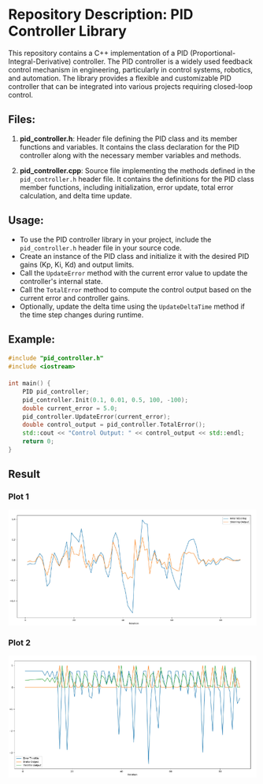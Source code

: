 # Repository Description: PID Controller Library

This repository contains a C++ implementation of a PID (Proportional-Integral-Derivative) controller. The PID controller is a widely used feedback control mechanism in engineering, particularly in control systems, robotics, and automation. The library provides a flexible and customizable PID controller that can be integrated into various projects requiring closed-loop control.

## Files:
1. **pid_controller.h**: Header file defining the PID class and its member functions and variables. It contains the class declaration for the PID controller along with the necessary member variables and methods.

2. **pid_controller.cpp**: Source file implementing the methods defined in the `pid_controller.h` header file. It contains the definitions for the PID class member functions, including initialization, error update, total error calculation, and delta time update.

## Usage:
- To use the PID controller library in your project, include the `pid_controller.h` header file in your source code.
- Create an instance of the PID class and initialize it with the desired PID gains (Kp, Ki, Kd) and output limits.
- Call the `UpdateError` method with the current error value to update the controller's internal state.
- Call the `TotalError` method to compute the control output based on the current error and controller gains.
- Optionally, update the delta time using the `UpdateDeltaTime` method if the time step changes during runtime.

## Example:
```cpp
#include "pid_controller.h"
#include <iostream>

int main() {
    PID pid_controller;
    pid_controller.Init(0.1, 0.01, 0.5, 100, -100);
    double current_error = 5.0;
    pid_controller.UpdateError(current_error);
    double control_output = pid_controller.TotalError();
    std::cout << "Control Output: " << control_output << std::endl;
    return 0;
}

```

## Result
### Plot 1 
![Tekst zastępczy](plot1.png)

### Plot 2
![Tekst zastępczy](plot2.png)

